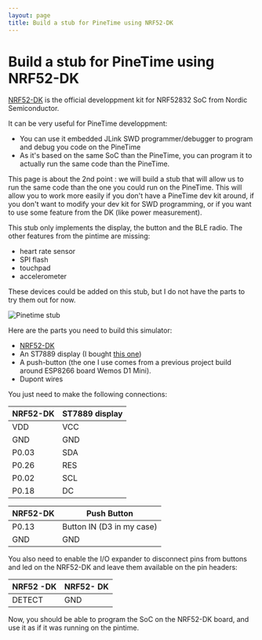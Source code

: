 ```yaml
---
layout: page
title: Build a stub for PineTime using NRF52-DK
---
```


# Build a stub for PineTime using NRF52-DK
[NRF52-DK](https://www.nordicsemi.com/Software-and-Tools/Development-Kits/nRF52-DK) is the official developpment kit for NRF52832 SoC from Nordic Semiconductor.

It can be very useful for PineTime developpment:
 * You can use it embedded JLink SWD programmer/debugger to program and debug you code on the PineTime
 * As it's based on the same SoC than the PineTime, you can program it to actually run the same code than the PineTime.

This page is about the 2nd point : we will build a stub that will allow us to run the same code than the one you could run on the PineTime. This will allow you to work more easily if you don't have a PineTime dev kit around, if you don't want to modify your dev kit for SWD programming, or if you want to use some feature from the DK (like power measurement).

This stub only implements the display, the button and the BLE radio. The other features from the pintime are missing:
 * heart rate sensor
 * SPI flash
 * touchpad
 * accelerometer

These devices could be added on this stub, but I do not have the parts to try them out for now.

![Pinetime stub](..images/pinetimestub1.jpg "PinetimeStub")


Here are the parts you need to build this simulator:
 * [NRF52-DK](https://www.nordicsemi.com/Software-and-Tools/Development-Kits/nRF52-DK)
 * An ST7889 display (I bought [this one](https://www.aliexpress.com/item/32859772356.html?spm=a2g0s.9042311.0.0.1b774c4dSoc4Xz))
 * A push-button (the one I use comes from a previous project build around ESP8266 board Wemos D1 Mini).
 * Dupont wires

You just need to make the following connections:

| NRF52-DK | ST7889 display |
| ---------|--------------- |
| VDD      | VCC            |
| GND      | GND            |
| P0.03    | SDA            |
| P0.26    | RES            |
| P0.02    | SCL            |
| P0.18    | DC             |


| NRF52-DK | Push Button            |
| ---------|----------------------- |
| P0.13 | Button IN (D3 in my case) |
| GND | GND                         |

You also need to enable the I/O expander to disconnect pins from buttons and led on the NRF52-DK and leave them available on the pin headers:

| NRF52 -DK | NRF52- DK |
| --------- | --------- |
| DETECT    | GND       |

Now, you should be able to program the SoC on the NRF52-DK board, and use it as if it was running on the pintime.
